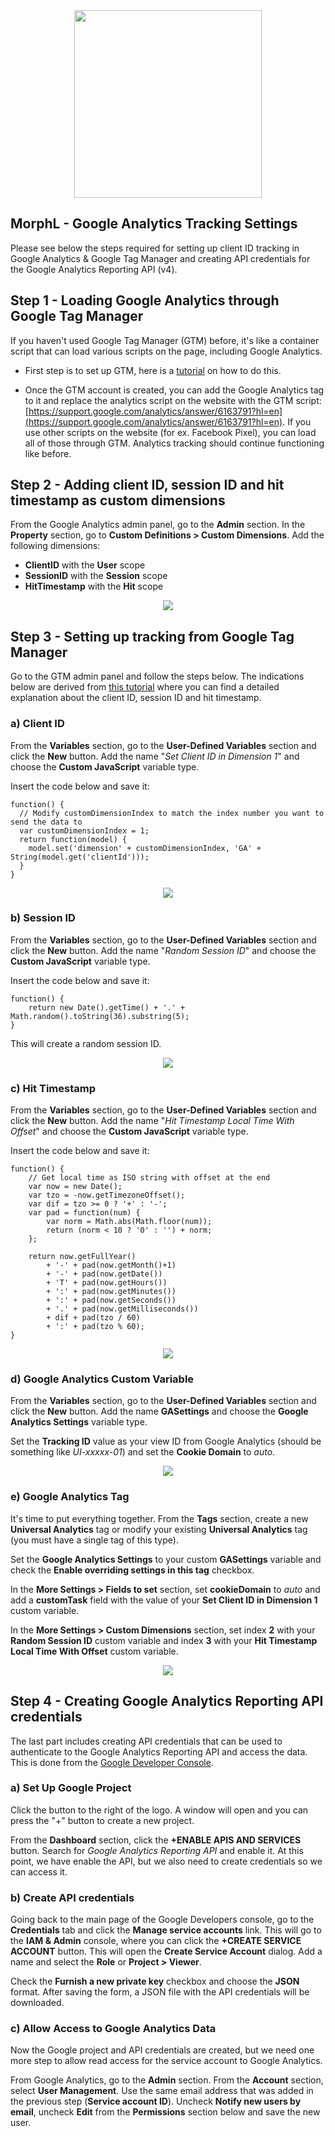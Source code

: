 <div align="center">
    <img src="https://storage.googleapis.com/morphl-docs/google-analytics-tracking/logo.png" style="width:300px; height: auto;" />
</div>

## MorphL - Google Analytics Tracking Settings

Please see below the steps required for setting up client ID tracking in Google Analytics & Google Tag Manager and creating API credentials for the Google Analytics Reporting API (v4).

## Step 1 - Loading Google Analytics through Google Tag Manager

If you haven't used Google Tag Manager (GTM) before, it's like a container script that can load various scripts on the page, including Google Analytics.

- First step is to set up GTM, here is a [tutorial](https://support.google.com/tagmanager/answer/6103696?hl=en) on how to do this.

- Once the GTM account is created, you can add the Google Analytics tag to it and replace the analytics script on the website with the GTM script: [https://support.google.com/analytics/answer/6163791?hl=en](https://support.google.com/analytics/answer/6163791?hl=en). If you use other scripts on the website (for ex. Facebook Pixel), you can load all of those through GTM. Analytics tracking should continue functioning like before.

## Step 2 - Adding client ID, session ID and hit timestamp as custom dimensions

From the Google Analytics admin panel, go to the **Admin** section. In the **Property** section, go to **Custom Definitions > Custom Dimensions**. Add the following dimensions:

- **ClientID** with the **User** scope
- **SessionID** with the **Session** scope
- **HitTimestamp** with the **Hit** scope

<div align="center">
    <img src="https://storage.googleapis.com/morphl-docs/google-analytics-tracking/step2-ga-custom-dimensions.jpg" />
</div>


## Step 3 - Setting up tracking from Google Tag Manager

Go to the GTM admin panel and follow the steps below. The indications below are derived from [this tutorial](https://www.simoahava.com/analytics/improve-data-collection-with-four-custom-dimensions/#3-session-id) where you can find a detailed explanation about the client ID, session ID and hit timestamp.

### a) Client ID

From the **Variables** section, go to the **User-Defined Variables** section and click the **New** button. Add the name "*Set Client ID in Dimension 1*" and choose the **Custom JavaScript** variable type.

Insert the code below and save it:

```
function() {
  // Modify customDimensionIndex to match the index number you want to send the data to
  var customDimensionIndex = 1;
  return function(model) {
    model.set('dimension' + customDimensionIndex, 'GA' + String(model.get('clientId')));
  }
}
```

<div align="center">
    <img src="https://storage.googleapis.com/morphl-docs/google-analytics-tracking/step3-client-id.jpg" />
</div>


### b) Session ID

From the **Variables** section, go to the **User-Defined Variables** section and click the **New** button. Add the name "*Random Session ID*" and choose the **Custom JavaScript** variable type.

Insert the code below and save it:

```
function() {
    return new Date().getTime() + '.' + Math.random().toString(36).substring(5);
}
```

This will create a random session ID.

<div align="center">
    <img src="https://storage.googleapis.com/morphl-docs/google-analytics-tracking/step3-session-id-1.png" />
</div>

### c) Hit Timestamp

From the **Variables** section, go to the **User-Defined Variables** section and click the **New** button. Add the name "*Hit Timestamp Local Time With Offset*" and choose the **Custom JavaScript** variable type.

Insert the code below and save it:

```
function() {
    // Get local time as ISO string with offset at the end
    var now = new Date();
    var tzo = -now.getTimezoneOffset();
    var dif = tzo >= 0 ? '+' : '-';
    var pad = function(num) {
        var norm = Math.abs(Math.floor(num));
        return (norm < 10 ? '0' : '') + norm;
    };
  
    return now.getFullYear() 
        + '-' + pad(now.getMonth()+1)
        + '-' + pad(now.getDate())
        + 'T' + pad(now.getHours())
        + ':' + pad(now.getMinutes()) 
        + ':' + pad(now.getSeconds())
        + '.' + pad(now.getMilliseconds())
        + dif + pad(tzo / 60) 
        + ':' + pad(tzo % 60);
}
```

<div align="center">
    <img src="https://storage.googleapis.com/morphl-docs/google-analytics-tracking/step3-hit-timestamp.png" />
</div>

### d) Google Analytics Custom Variable

From the **Variables** section, go to the **User-Defined Variables** section and click the **New** button. Add the name **GASettings** and choose the **Google Analytics Settings** variable type.

Set the **Tracking ID** value as your view ID from Google Analytics (should be something like *UI-xxxxx-01*) and set the **Cookie Domain** to *auto*.

<div align="center">
    <img src="https://storage.googleapis.com/morphl-docs/google-analytics-tracking/step3-ga-settings.png" />
</div>

### e) Google Analytics Tag

It's time to put everything together. From the **Tags** section, create a new **Universal Analytics** tag or modify your existing **Universal Analytics** tag (you must have a single tag of this type).

Set the **Google Analytics Settings** to your custom **GASettings** variable and check the **Enable overriding settings in this tag** checkbox.

In the **More Settings > Fields to set** section, set **cookieDomain** to *auto* and add a **customTask** field with the value of your **Set Client ID in Dimension 1** custom variable.

In the **More Settings > Custom Dimensions** section, set index **2** with your **Random Session ID** custom variable and index **3** with your **Hit Timestamp Local Time With Offset** custom variable.

<div align="center">
    <img src="https://storage.googleapis.com/morphl-docs/google-analytics-tracking/step3-ga-tag.jpg" />
</div>

## Step 4 - Creating Google Analytics Reporting API credentials

The last part includes creating API credentials that can be used to authenticate to the Google Analytics Reporting API and access the data. This is done from the [Google Developer Console](https://console.developers.google.com). 

### a) Set Up Google Project

Click the button to the right of the logo. A window will open and you can press the "+" button to create a new project.

From the **Dashboard** section, click the **+ENABLE APIS AND SERVICES** button. Search for *Google Analytics Reporting API* and enable it. At this point, we have enable the API, but we also need to create credentials so we can access it.

### b) Create API credentials

Going back to the main page of the Google Developers console, go to the **Credentials** tab and click the **Manage service accounts** link. This will go to the **IAM & Admin** console, where you can click the **+CREATE SERVICE ACCOUNT** button. This will open the **Create Service Account** dialog. Add a name and select the **Role** or **Project > Viewer**.

Check the **Furnish a new private key** checkbox and choose the **JSON** format. After saving the form, a JSON file with the API credentials will be downloaded. 

### c) Allow Access to Google Analytics Data

Now the Google project and API credentials are created, but we need one more step to allow read access for the service account to Google Analytics. 

From Google Analytics, go to the **Admin** section. From the **Account** section, select **User Management**. Use the same email address that was added in the previous step (**Service account ID**). Uncheck **Notify new users by email**, uncheck **Edit** from the **Permissions** section below and save the new user.
